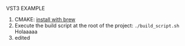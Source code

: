 VST3 EXAMPLE
 
1) CMAKE: [install with brew](https://formulae.brew.sh/formula/cmake)
2) Execute the build script at the root of the project:
```./build_script.sh```
Holaaaaa
3) edited